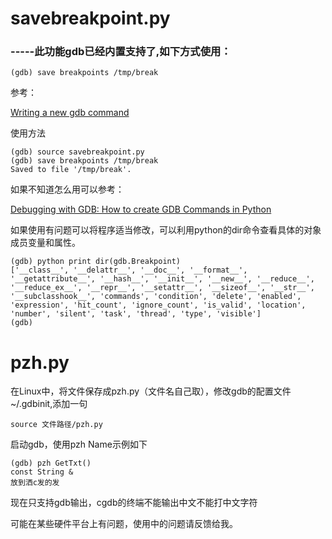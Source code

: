 # savebreakpoint.py
### -----此功能gdb已经内置支持了,如下方式使用：
	(gdb) save breakpoints /tmp/break
参考：

[Writing a new gdb command](http://tromey.com/blog/?p=501)

使用方法

	(gdb) source savebreakpoint.py
	(gdb) save breakpoints /tmp/break
	Saved to file '/tmp/break'.

如果不知道怎么用可以参考：

[Debugging with GDB: How to create GDB Commands in Python](http://www.cinsk.org/wiki/Debugging_with_GDB:_How_to_create_GDB_Commands_in_Python)

如果使用有问题可以将程序适当修改，可以利用python的dir命令查看具体的对象成员变量和属性。

	(gdb) python print dir(gdb.Breakpoint)
	['__class__', '__delattr__', '__doc__', '__format__', '__getattribute__', '__hash__', '__init__', '__new__', '__reduce__', '__reduce_ex__', '__repr__', '__setattr__', '__sizeof__', '__str__', '__subclasshook__', 'commands', 'condition', 'delete', 'enabled', 'expression', 'hit_count', 'ignore_count', 'is_valid', 'location', 'number', 'silent', 'task', 'thread', 'type', 'visible']
	(gdb)

# pzh.py

在Linux中，将文件保存成pzh.py（文件名自己取），修改gdb的配置文件~/.gdbinit,添加一句

	source 文件路径/pzh.py

启动gdb，使用pzh Name示例如下

	(gdb) pzh GetTxt()
	const String &
	放到洒c发的发
现在只支持gdb输出，cgdb的终端不能输出中文不能打中文字符

可能在某些硬件平台上有问题，使用中的问题请反馈给我。
